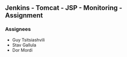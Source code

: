 ## Jenkins - Tomcat - JSP - Monitoring - Assignment


### Assignees 
- Guy Tsitsiashvili
- Stav Gallula
- Dor Mordi
